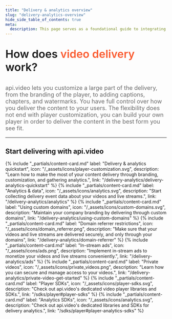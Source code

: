 ```yaml
---
title: "Delivery & analytics overview"
slug: "delivery-analytics-overview"
hide_side_table_of_contents: true
meta:
  description: This page serves as a foundational guide to integrating api.video's solutions for video delivery, player customization, and analytics.
---
```


<p style="font-size: 34px; font-weight: 600; text-align: left;">
  <span style="font-size: 34px; font-weight: 600; text-align: left; ">
    How does </span>
  <span style="font-size: 34px; font-weight: 600; text-align: left; color: #fa5b30; text-decoration: none;">
    video delivery</span>
  <span style="font-size: 34px; font-weight: 600; text-align: left; ">work?</span>
</p>
</p>

<p style="opacity: 0.8; font-size: 18px; text-align: left;">
  <span style="opacity: 0.8; font-size: 18px; text-align: left;"
    >api.video lets you customize a large part of the delivery, from the branding of the player, 
    to adding captions, chapters, and watermarks. 
    You have full control over how you deliver the content to your users. 
    The flexibility does not end with player customization, 
    you can build your own player in order to deliver the content in the best form you see fit.</span
  >
  <br />
</p>

<div class="section-header"> 

<hr/>

## Start delivering with api.video

</div>

<div class="content-cards">
{% include "_partials/content-card.md" label: "Delivery & analytics quickstart", icon: "/_assets/icons/player-customization.svg", description: "Learn how to make the most of your content delivery through branding, customization, and gathering analytics.", link: "/delivery-analytics/delivery-analytics-quickstart" %}
{% include "_partials/content-card.md" label: "Analytics & data", icon: "/_assets/icons/analytics.svg", description: "Start collecting delivery event data about your videos and live streams.", link: "/delivery-analytics/analytics" %}
{% include "_partials/content-card.md" label: "Using custom domains", icon: "/_assets/icons/custom-domains.svg", description: "Maintain your company branding by delivering through custom domains", link: "/delivery-analytics/using-custom-domains" %}
{% include "_partials/content-card.md" label: "Domain referrer restrictions", icon: "/_assets/icons/domain_referrer.png", description: "Make sure that your videos and live streams are delivered securely, and only through your domains", link: "/delivery-analytics/domain-referrer" %}
{% include "_partials/content-card.md" label: "In-stream ads", icon: "/_assets/icons/ads.png", description: "Implement in-stream ads to monetize your videos and live streams conveniently.", link: "/delivery-analytics/ads" %}
{% include "_partials/content-card.md" label: "Private videos", icon: "/_assets/icons/private_videos.png", description: "Learn how you can secure and manage access to your videos.", link: "/delivery-analytics/private-video-get-started" %}
{% include "_partials/content-card.md" label: "Player SDKs", icon: "/_assets/icons/player-sdks.svg", description: "Check out api.video's dedicated video player libraries and SDKs.", link: "/sdks/player#player-sdks" %}
{% include "_partials/content-card.md" label: "Analytics SDKs", icon: "/_assets/icons/analytics.svg", description: "Check out api.video's dedicated libraries and SDKs for delivery analytics.", link: "/sdks/player#player-analytics-sdks" %}
</div>


